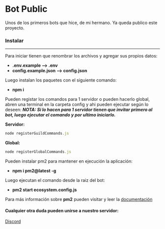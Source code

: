# Bot Public

Unos de los primeros bots que hice, de mi hermano.
Ya queda publico este proyecto.

### Instalar

------------
Para iniciar tienen que renombrar los archivos y agregar sus propios datos:

- **.env.example --> .env**
- **config.example.json --> config.json**

Luego instalan los paquetes con el siguiente comando:

- **npm i**

Pueden registar los comandos para 1 servidor o pueden hacerlo global, abren una terminal en la carpeta config y ahi pueden ejecutar según lo deseen:
***NOTA: Si lo hacen para 1 servidor tienen que invitar primero al bot, luego ejecutar el comando y por ultimo iniciarlo.***

**Servidor:**
```javascript
node registerGuildCommands.js
```

**Global:**
```javascript
node registerGlobalCommands.js
```

Pueden instalar pm2 para mantener en ejecución la aplicación:
- **npm i pm2@latest -g**

Luego ejecutan el comando desde la raiz del bot:
- **pm2 start ecosystem.config.js**

Para más información sobre **pm2** pueden visitar y leer la [documentación](https://pm2.keymetrics.io/docs/usage/quick-start/)

#### Cualquier otra duda pueden unirse a nuestro servidor:
[Discord](https://discord.gg/XhRMnh3KXZ)
